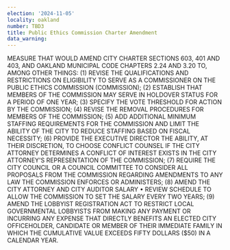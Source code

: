 ```yaml
---
election: '2024-11-05'
locality: oakland
number: TBD3
title: Public Ethics Commission Charter Amendment
data_warning: 
---
```

MEASURE THAT WOULD AMEND CITY CHARTER SECTIONS 603, 401 AND 403, AND OAKLAND MUNICIPAL CODE CHAPTERS 2.24 AND 3.20 TO, AMONG OTHER THINGS: (1) REVISE THE QUALIFICATIONS AND RESTRICTIONS ON ELIGIBILITY TO SERVE AS A COMMISSIONER ON THE PUBLIC ETHICS COMMISSION (COMMISSION); (2) ESTABLISH THAT MEMBERS OF THE COMMISSION MAY SERVE IN HOLDOVER STATUS FOR A PERIOD OF ONE YEAR; (3) SPECIFY THE VOTE THRESHOLD FOR ACTION BY THE COMMISSION; (4) REVISE THE REMOVAL PROCEDURES FOR MEMBERS OF THE COMMISSION; (5) ADD ADDITIONAL MINIMUM STAFFING REQUIREMENTS FOR THE COMMISSION AND LIMIT THE ABILITY OF THE CITY TO REDUCE STAFFING BASED ON FISCAL NECESSITY; (6) PROVIDE THE EXECUTIVE DIRECTOR THE ABILITY, AT THEIR DISCRETION, TO CHOOSE CONFLICT COUNSEL IF THE CITY ATTORNEY DETERMINES A CONFLICT OF INTEREST EXISTS IN THE CITY ATTORNEY'S REPRESENTATION OF THE COMMISSION; (7) REQUIRE THE CITY COUNCIL OR A COUNCIL COMMITTEE TO CONSIDER ALL PROPOSALS FROM THE COMMISSION REGARDING AMENDMENTS TO ANY LAW THE COMMISSION ENFORCES OR ADMINISTERS; (8) AMEND THE CITY ATTORNEY AND CITY AUDITOR SALARY • REVIEW SCHEDULE TO ALLOW THE COMMISSION TO SET THE SALARY EVERY TWO YEARS; (9) AMEND THE LOBBYIST REGISTRATION ACT TO RESTRICT LOCAL GOVERNMENTAL LOBBYISTS FROM MAKING ANY PAYMENT OR INCURRING ANY EXPENSE THAT DIRECTLY BENEFITS AN ELECTED CITY OFFICEHOLDER, CANDIDATE OR MEMBER OF THEIR IMMEDIATE FAMILY IN WHICH THE CUMULATIVE VALUE EXCEEDS FIFTY DOLLARS ($50) IN A CALENDAR YEAR.
